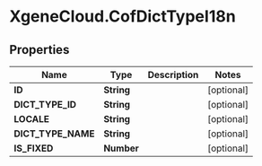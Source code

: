 # XgeneCloud.CofDictTypeI18n

## Properties
Name | Type | Description | Notes
------------ | ------------- | ------------- | -------------
**ID** | **String** |  | [optional] 
**DICT_TYPE_ID** | **String** |  | [optional] 
**LOCALE** | **String** |  | [optional] 
**DICT_TYPE_NAME** | **String** |  | [optional] 
**IS_FIXED** | **Number** |  | [optional] 


